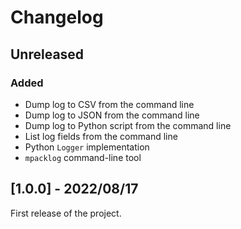 # Changelog

## Unreleased

### Added

- Dump log to CSV from the command line
- Dump log to JSON from the command line
- Dump log to Python script from the command line
- List log fields from the command line
- Python `Logger` implementation
- `mpacklog` command-line tool

## [1.0.0] - 2022/08/17

First release of the project.
